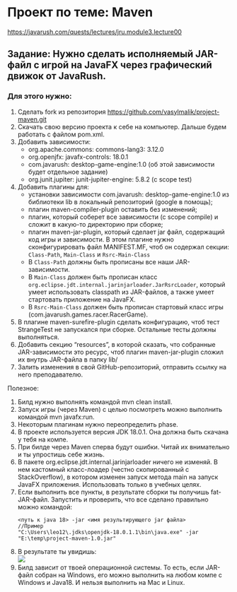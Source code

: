 
# **Проект по теме: Maven**
https://javarush.com/quests/lectures/jru.module3.lecture00 <br />

## Задание: Нужно сделать исполняемый JAR-файл с игрой на JavaFX через графический движок от JavaRush.<br />
### Для этого нужно:

1. Сделать fork из репозитория https://github.com/vasylmalik/project-maven.git <br />
2. Скачать свою версию проекта к себе на компьютер. Дальше будем работать с файлом pom.xml. <br />
3. Добавить зависимости:
   - org.apache.commons: commons-lang3: 3.12.0 
   - org.openjfx: javafx-controls: 18.0.1 
   - com.javarush: desktop-game-engine:1.0 (об этой зависимости будет отдельное задание) 
   - org.junit.jupiter: junit-jupiter-engine: 5.8.2 (с scope test) <br />
4. Добавить плагины для: 
   - установки зависимости com.javarush: desktop-game-engine:1.0 из библиотеки lib в локальный репозиторий (google в помощь);
   - плагин maven-compiler-plugin оставить без изменений;
   - плагин, который соберет все зависимости (с scope compile) и сложит в какую-то директорию при сборке;
   - плагин maven-jar-plugin, который сделает jar файл, содержащий код игры и зависимости. В этом плагине нужно сконфигурировать файл MANIFEST.MF, чтоб он содержал секции: `Class-Path`, `Main-Class` и `Rsrc-Main-Class`
   - В `Class-Path` должны быть прописаны все наши JAR-зависимости.
   - В `Main-Class` должен быть прописан класс `org.eclipse.jdt.internal.jarinjarloader.JarRsrcLoader`, который умеет использовать classpath из JAR-файлов, а также умеет стартовать приложение на JavaFX.
   - В `Rsrc-Main-Class` должен быть прописан стартовый класс игры (com.javarush.games.racer.RacerGame).<br />
5. В плагине maven-surefire-plugin сделать конфигурацию, чтоб тест StrangeTest не запускался при сборке. Остальные тесты должны выполняться.<br />
6. Добавить секцию “resources”, в которой сказать, что собранные JAR-зависимости это ресурс, чтоб плагин maven-jar-plugin сложил их внутрь JAR-файла в папку lib/  <br />
7. Залить изменения в свой GitHub-репозиторий, отправить ссылку на него преподавателю.

Полезное:

1. Билд нужно выполнять командой mvn clean install.<br />
2. Запуск игры (через Maven) с целью посмотреть можно выполнить командой mvn javafx:run.<br />
3. Некоторым плагинам нужно переопределить phase.<br />
4. В проекте используется версия JDK 18.0.1. Она должна быть скачана у тебя на компе.<br />
5. При билде через Maven сперва будут ошибки. Читай их внимательно и ты упростишь себе жизнь.<br />
6. В пакете org.eclipse.jdt.internal.jarinjarloader ничего не изменяй. В нем кастомный класс-лоадер (честно скопированный с StackOverflow), в котором изменен запуск метода main на запуск JavaFX приложения. Использовать только в учебных целях.<br />
7. Если выполнить все пункты, в результате сборки ты получишь fat-JAR-файл. Запустить и проверить, что все сделано правильно можно командой:<br />
   ```
   <путь к java 18> -jar <имя результирующего jar файла>
   //Пример
   "C:\Users\leo12\.jdks\openjdk-18.0.1.1\bin\java.exe" -jar "E:\temp\project-maven-1.0.jar"
   ```
8. В результате ты увидишь: <br />
   ![](https://cdn.javarush.com/images/article/c0b2cb6c-8d36-4ef0-84be-e2d4e6295ab4/512.webp)
9. Билд зависит от твоей операционной системы. То есть, если JAR-файл собран на Windows, его можно выполнить на любом компе с Windows и Java18. И нельзя выполнить на Mac и Linux.
